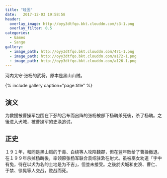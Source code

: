 ```yaml
---
title: "眭固"
date:   2017-12-03 19:58:58
header:
  overlay_image: http://oyy3dtfqo.bkt.clouddn.com/s3-1.png
  overlay_filter: 0.5
categories:
  - Games
  - Sango
gallery:
  - image_path: http://oyy3dtfqo.bkt.clouddn.com/471-1.png
  - image_path: http://oyy3dtfqo.bkt.clouddn.com/a172-1.png
  - image_path: http://oyy3dtfqo.bkt.clouddn.com/a126-1.png
---
```


河内太守·张杨的武将。原本是黑山山贼。

{% include gallery caption="page.title" %}

## 演义

为救援被曹操军包围在下邳的吕布而出阵的张杨被部下杨醜杀死後，杀了杨醜。之後进入犬城，被曹操军的史涣追讨。

## 正史

１９１年，和同是黑山贼的于毒、白绕等人攻陷魏郡，但在翌年败给了曹操撤退。在１９９年杀掉杨醜後，率领原张杨军联合袁绍驻紮在射犬。虽被巫女劝道「字中有兔，待在以犬为名的土地是为不吉」，但並未接受。之後於犬城和史涣、曹仁、于禁、徐晃等人交战，败战而死。